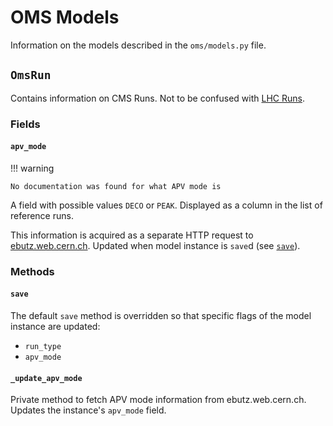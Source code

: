 # OMS Models

Information on the models described in the `oms/models.py` file.

## `OmsRun`

Contains information on CMS Runs. Not to be confused with
[LHC Runs](../../basic-concepts.md#lhc-run-1-run-2).

### Fields

#### `apv_mode`

!!! warning
	
	No documentation was found for what APV mode is
	
A field with possible values `DECO` or `PEAK`. Displayed
as a column in the list of reference runs.
	
This information is acquired as a separate HTTP request to
[ebutz.web.cern.ch](http://ebutz.web.cern.ch). Updated when
model instance is `save`d (see [`save`](./#save)).

### Methods

#### `save`

The default `save` method is overridden so that specific flags
of the model instance are updated:

* `run_type`
* `apv_mode`

#### `_update_apv_mode`

Private method to fetch APV mode information from ebutz.web.cern.ch.
Updates the instance's `apv_mode` field.
